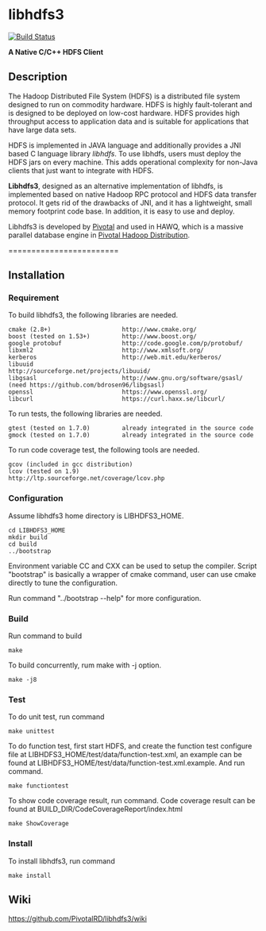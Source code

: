 libhdfs3
========================
[![Build Status](https://travis-ci.org/PivotalRD/libhdfs3.svg?branch=apache-rpc-9)](https://travis-ci.org/PivotalRD/libhdfs3)

**A Native C/C++ HDFS Client**

## Description

The Hadoop Distributed File System (HDFS) is a distributed file system designed to run on commodity hardware. HDFS is highly fault-tolerant and is designed to be deployed on low-cost hardware. HDFS provides high throughput access to application data and is suitable for applications that have large data sets.

HDFS is implemented in JAVA language and additionally provides a JNI based C language library *libhdfs*. To use libhdfs, users must deploy the HDFS jars on every machine. This adds operational complexity for non-Java clients that just want to integrate with HDFS.

**Libhdfs3**, designed as an alternative implementation of libhdfs, is implemented based on native Hadoop RPC protocol and HDFS data transfer protocol. It gets rid of the drawbacks of JNI, and it has a lightweight, small memory footprint code base. In addition, it is easy to use and deploy.

Libhdfs3 is developed by [Pivotal](http://www.pivotal.io/) and used in HAWQ, which is a massive parallel database engine in [Pivotal Hadoop Distribution](http://www.pivotal.io/big-data/pivotal-hd).

========================
## Installation

### Requirement

To build libhdfs3, the following libraries are needed.

    cmake (2.8+)                    http://www.cmake.org/
    boost (tested on 1.53+)         http://www.boost.org/
    google protobuf                 http://code.google.com/p/protobuf/
    libxml2                         http://www.xmlsoft.org/
    kerberos                        http://web.mit.edu/kerberos/
    libuuid                         http://sourceforge.net/projects/libuuid/
    libgsasl                        http://www.gnu.org/software/gsasl/ (need https://github.com/bdrosen96/libgsasl)
    openssl                         https://www.openssl.org/
    libcurl                         https://curl.haxx.se/libcurl/

To run tests, the following libraries are needed.

    gtest (tested on 1.7.0)         already integrated in the source code
    gmock (tested on 1.7.0)         already integrated in the source code

To run code coverage test, the following tools are needed.

    gcov (included in gcc distribution)
    lcov (tested on 1.9)            http://ltp.sourceforge.net/coverage/lcov.php

### Configuration

Assume libhdfs3 home directory is LIBHDFS3_HOME.

    cd LIBHDFS3_HOME
    mkdir build
    cd build
    ../bootstrap

Environment variable CC and CXX can be used to setup the compiler.
Script "bootstrap" is basically a wrapper of cmake command, user can use cmake directly to tune the configuration. 

Run command "../bootstrap --help" for more configuration. 

### Build

Run command to build
    
    make
    
To build concurrently, rum make with -j option.

    make -j8

### Test

To do unit test, run command

    make unittest
    
To do function test, first start HDFS, and create the function test configure file at LIBHDFS3_HOME/test/data/function-test.xml, an example can be found at LIBHDFS3_HOME/test/data/function-test.xml.example. And run command.

    make functiontest
    
To show code coverage result, run command. Code coverage result can be found at BUILD_DIR/CodeCoverageReport/index.html

    make ShowCoverage

### Install

To install libhdfs3, run command

    make install

## Wiki
https://github.com/PivotalRD/libhdfs3/wiki
